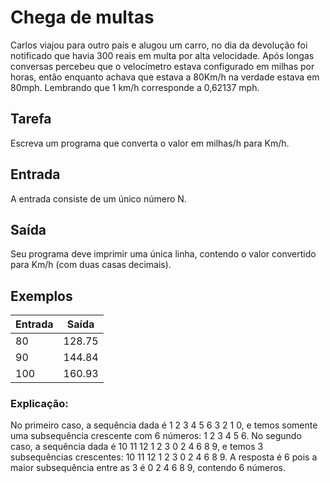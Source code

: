 # Chega de multas

Carlos viajou para outro país e alugou um carro, no dia da devolução foi notificado que havia 300 reais em multa por alta velocidade. Após longas conversas percebeu que o velocímetro estava configurado em milhas por horas, então enquanto achava que estava a 80Km/h na verdade estava em 80mph. Lembrando que 1 km/h corresponde a 0,62137 mph.

## Tarefa

Escreva um programa que converta o valor em milhas/h para Km/h.

## Entrada

A entrada consiste de um único número N.

## Saída

Seu programa deve imprimir uma única linha, contendo o valor convertido para Km/h (com duas casas decimais).

## Exemplos

| Entrada | Saída  |
| ------- | ------ |
| 80      | 128.75 |
| 90      | 144.84 |
| 100     | 160.93 |

### Explicação:

No primeiro caso, a sequência dada é 1 2 3 4 5 6 3 2 1 0, e temos somente uma subsequência crescente com 6 números: 1 2 3 4 5 6.
No segundo caso, a sequência dada é 10 11 12 1 2 3 0 2 4 6 8 9, e temos 3 subsequências crescentes: 10 11 12 1 2 3 0 2 4 6 8 9.
A resposta é 6 pois a maior subsequência entre as 3 é 0 2 4 6 8 9, contendo 6 números.
